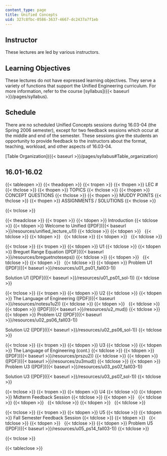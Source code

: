 ```yaml
---
content_type: page
title: Unified Concepts
uid: 327c8fbc-0586-3637-4667-dc2437a7f1eb
---
```


Instructor
----------

These lectures are led by various instructors.

Learning Objectives
-------------------

These lectures do not have expressed learning objectives. They serve a variety of functions that support the Unified Engineering curriculum. For more information, refer to the course [syllabus]({{< baseurl >}}/pages/syllabus).

Schedule
--------

There are no scheduled Unified Concepts sessions during 16.03-04 (the Spring 2006 semester), except for two feedback sessions which occur at the middle and end of the semester. These sessions give the students an opportunity to provide feedback to the instructors about the format, teaching, workload, and other aspects of 16.03-04.

[Table Organization]({{< baseurl >}}/pages/syllabus#Table_organization)

16.01-16.02
-----------

{{< tableopen >}}
{{< theadopen >}}
{{< tropen >}}
{{< thopen >}}
LEC #
{{< thclose >}}
{{< thopen >}}
TOPICS
{{< thclose >}}
{{< thopen >}}
CONCEPT QUESTIONS
{{< thclose >}}
{{< thopen >}}
MUDDY POINTS
{{< thclose >}}
{{< thopen >}}
ASSIGNMENTS / SOLUTIONS
{{< thclose >}}

{{< trclose >}}

{{< theadclose >}}
{{< tropen >}}
{{< tdopen >}}
Introduction
{{< tdclose >}}
{{< tdopen >}}
Welcome to Unified ([PDF]({{< baseurl >}}/resources/unified_lecture_u1))
{{< tdclose >}}
{{< tdopen >}}
 
{{< tdclose >}}
{{< tdopen >}}
 
{{< tdclose >}}
{{< tdopen >}}
 
{{< tdclose >}}

{{< trclose >}}
{{< tropen >}}
{{< tdopen >}}
U1
{{< tdclose >}}
{{< tdopen >}}
Breguet Range Equation ([PDF]({{< baseurl >}}/resources/breguetnoteseps))
{{< tdclose >}}
{{< tdopen >}}
 
{{< tdclose >}}
{{< tdopen >}}
 
{{< tdclose >}}
{{< tdopen >}}
Problem U1 ([PDF]({{< baseurl >}}/resources/u01_ps01_fall03-1))  
  
Solution U1 ([PDF]({{< baseurl >}}/resources/u01_ps01_sol-1))
{{< tdclose >}}

{{< trclose >}}
{{< tropen >}}
{{< tdopen >}}
U2
{{< tdclose >}}
{{< tdopen >}}
The Language of Engineering ([PDF]({{< baseurl >}}/resources/notesu1u2))
{{< tdclose >}}
{{< tdopen >}}
 
{{< tdclose >}}
{{< tdopen >}}
([PDF]({{< baseurl >}}/resources/u2_mud))
{{< tdclose >}}
{{< tdopen >}}
Problem U2 ([PDF]({{< baseurl >}}/resources/u02_ps06_fall03-1))  
  
Solution U2 ([PDF]({{< baseurl >}}/resources/u02_ps06_sol-1))
{{< tdclose >}}

{{< trclose >}}
{{< tropen >}}
{{< tdopen >}}
U3
{{< tdclose >}}
{{< tdopen >}}
The Language of Engineering (cont.)
{{< tdclose >}}
{{< tdopen >}}
([PDF]({{< baseurl >}}/resources/prszu2))
{{< tdclose >}}
{{< tdopen >}}
([PDF]({{< baseurl >}}/resources/zu3mud))
{{< tdclose >}}
{{< tdopen >}}
Problem U3 ([PDF]({{< baseurl >}}/resources/u03_ps07_fall03-1))  
  
Solution U3 ([PDF]({{< baseurl >}}/resources/u03_ps07_sol-1))
{{< tdclose >}}

{{< trclose >}}
{{< tropen >}}
{{< tdopen >}}
U4
{{< tdclose >}}
{{< tdopen >}}
Midterm Feedback Session
{{< tdclose >}}
{{< tdopen >}}
 
{{< tdclose >}}
{{< tdopen >}}
 
{{< tdclose >}}
{{< tdopen >}}
 
{{< tdclose >}}

{{< trclose >}}
{{< tropen >}}
{{< tdopen >}}
U5
{{< tdclose >}}
{{< tdopen >}}
Fall Semester Feedback Session
{{< tdclose >}}
{{< tdopen >}}
 
{{< tdclose >}}
{{< tdopen >}}
 
{{< tdclose >}}
{{< tdopen >}}
Problem U5 ([PDF]({{< baseurl >}}/resources/u05_ps14_fall03-1))
{{< tdclose >}}

{{< trclose >}}

{{< tableclose >}}